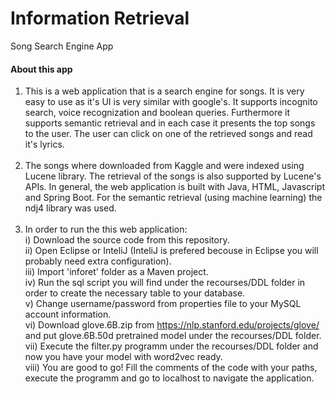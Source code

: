 # Information Retrieval
Song Search Engine App


#### About this app
1) This is a web application that is a search engine for songs. It is very easy to use as it's UI is very similar with google's. It supports incognito search, voice recognization
and boolean queries. Furthermore it supports semantic retrieval and in each case it presents the top songs to the user. The user can click on one of the retrieved songs and read
it's lyrics.<br /><br />
2) The songs where downloaded from Kaggle and were indexed using Lucene library. The retrieval of the songs is also supported by Lucene's APIs. In general, the web application is
built with Java, HTML, Javascript and Spring Boot. For the semantic retrieval (using machine learning) the ndj4 library was used. <br /><br />
3) In order to run the this web application:<br />  i) Download the source code from this repository.<br />   ii) Open Eclipse or InteliJ (InteliJ is prefered becouse in Eclipse you will
probably need extra configuration).<br />  iii) Import 'inforet' folder as a Maven project.<br />  iv) Run the sql script you will find under the recourses/DDL folder in order to create the
necessary table to your database.<br />   v) Change username/password from properties file to your MySQL account information.<br /> vi) Download glove.6B.zip from https://nlp.stanford.edu/projects/glove/ and put glove.6B.50d pretrained model under the recourses/DDL folder.<br />  vii) Execute the filter.py programm under the recourses/DDL folder and now you have your model with word2vec ready.<br /> viii) You are good to go! Fill the comments of the code with your paths, execute the programm and go to localhost to navigate the application.
